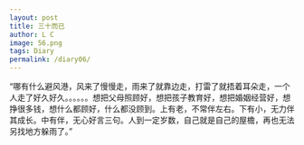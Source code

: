 ```yaml
---
layout: post
title: 三十而已
author: L C
image: 56.png
tags: Diary
permalink: /diary06/
---
```

<iframe src="/vedio/鸿雁.mp3" autostart="true" loop="true" style="display:none"></iframe>


“哪有什么避风港，风来了慢慢走，雨来了就靠边走，打雷了就捂着耳朵走，一个人走了好久好久。。。。。。想把父母照顾好，想把孩子教育好，想把婚姻经营好，想挣很多钱，想什么都顾好，什么都没顾到。上有老，不常伴左右。下有小，无力伴其成长。中有伴，无心好言三句。人到一定岁数，自己就是自己的屋檐，再也无法另找地方躲雨了。”
